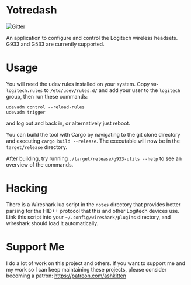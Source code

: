 # Yotredash

[![Gitter](https://badges.gitter.im/g933-utils/Lobby.svg)](https://gitter.im/g933-utils/Lobby)

An application to configure and control the Logitech wireless headsets. G933 and
G533 are currently supported.

# Usage

You will need the udev rules installed on your system. Copy `90-logitech.rules` to `/etc/udev/rules.d/` and add your user to the `logitech` group, then run these commands:
```
udevadm control --reload-rules
udevadm trigger
```
and log out and back in, or alternatively just reboot.

You can build the tool with Cargo by navigating to the git clone directory and executing `cargo build --release`. The executable will now be in the `target/release` directory.

After building, try running `./target/release/g933-utils --help` to see an overview of the commands.

# Hacking

There is a Wireshark lua script in the `notes` directory that provides better parsing for the HID++ protocol that this and other Logitech devices use.  
Link this script into your `~/.config/wireshark/plugins` directory, and wireshark should load it automatically.

# Support Me

I do a lot of work on this project and others. If you want to support me and my work so I can keep maintaining these projects, please consider becoming a patron: https://patreon.com/ashkitten
